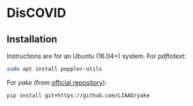 # DisCOVID

## Installation
Instructions are for an Ubuntu (16.04+) system.
For *pdftotext*:
```bash
sudo apt install poppler-utils
```

For *yake* (from [official repository](https://github.com/LIAAD/yake)):
```bash
pip install git+https://github.com/LIAAD/yake
```

